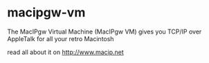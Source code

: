 # macipgw-vm
The MacIPgw Virtual Machine (MacIPgw VM) gives you TCP/IP over AppleTalk for all your retro Macintosh

read all about it on http://www.macip.net
